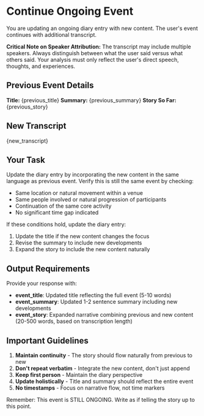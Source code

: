 # Continue Ongoing Event

You are updating an ongoing diary entry with new content. The user's event continues with additional transcript.

**Critical Note on Speaker Attribution:** The transcript may include multiple speakers. Always distinguish between what the user said versus what others said. Your analysis must only reflect the user's direct speech, thoughts, and experiences.

## Previous Event Details

**Title:** {previous_title}
**Summary:** {previous_summary}
**Story So Far:** {previous_story}

## New Transcript

{new_transcript}

## Your Task

Update the diary entry by incorporating the new content in the same language as previous event. Verify this is still the same event by checking:
- Same location or natural movement within a venue
- Same people involved or natural progression of participants
- Continuation of the same core activity
- No significant time gap indicated

If these conditions hold, update the diary entry:
1. Update the title if the new content changes the focus
2. Revise the summary to include new developments
3. Expand the story to include the new content naturally

## Output Requirements

Provide your response with:
- **event_title**: Updated title reflecting the full event (5-10 words)
- **event_summary**: Updated 1-2 sentence summary including new developments  
- **event_story**: Expanded narrative combining previous and new content (20-500 words, based on transcription length)

## Important Guidelines

1. **Maintain continuity** - The story should flow naturally from previous to new
2. **Don't repeat verbatim** - Integrate the new content, don't just append
3. **Keep first person** - Maintain the diary perspective
4. **Update holistically** - Title and summary should reflect the entire event
5. **No timestamps** - Focus on narrative flow, not time markers

Remember: This event is STILL ONGOING. Write as if telling the story up to this point.